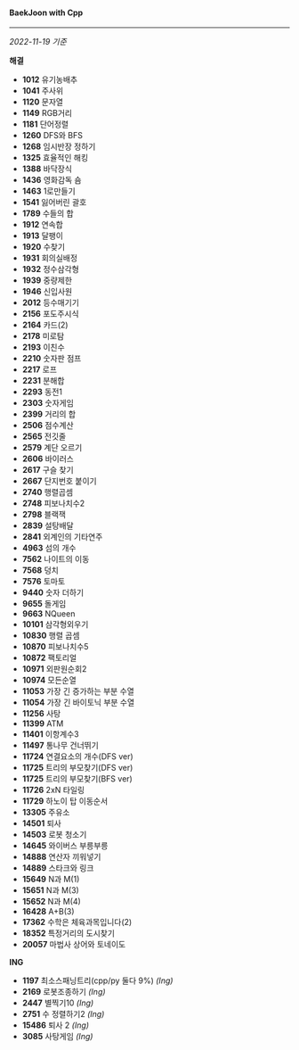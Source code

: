 #### BaekJoon with Cpp
___

*2022-11-19 기준*

**해결**

* __1012__ 유기농배추
* __1041__ 주사위
* __1120__ 문자열
* __1149__ RGB거리
* __1181__ 단어정렬
* __1260__ DFS와 BFS
* __1268__ 임시반장 정하기
* __1325__ 효율적인 해킹
* __1388__ 바닥장식
* __1436__ 영화감독 숌
* __1463__ 1로만들기
* __1541__ 잃어버린 괄호
* __1789__ 수들의 합
* __1912__ 연속합
* __1913__ 달팽이
* __1920__ 수찾기
* __1931__ 회의실배정
* __1932__ 정수삼각형
* __1939__ 중량제한
* __1946__ 신입사원
* __2012__ 등수매기기 
* __2156__ 포도주시식
* __2164__ 카드(2)
* __2178__ 미로탐
* __2193__ 이친수
* __2210__ 숫자판 점프
* __2217__ 로프
* __2231__ 분해합
* __2293__ 동전1
* __2303__ 숫자게임
* __2399__ 거리의 합
* __2506__ 점수계산
* __2565__ 전깃줄
* __2579__ 계단 오르기
* __2606__ 바이러스
* __2617__ 구슬 찾기
* __2667__ 단지번호 붙이기
* __2740__ 행렬곱셈
* __2748__ 피보나치수2
* __2798__ 블랙잭
* __2839__ 설탕배달
* __2841__ 외계인의 기타연주
* __4963__ 섬의 개수
* __7562__ 나이트의 이동
* __7568__ 덩치
* __7576__ 토마토
* __9440__ 숫자 더하기
* __9655__ 돌게임
* __9663__ NQueen
* __10101__ 삼각형외우기
* __10830__ 행렬 곱셈
* __10870__ 피보나치수5
* __10872__ 팩토리얼
* __10971__ 외판원순회2
* __10974__ 모든순열
* __11053__ 가장 긴 증가하는 부분 수열
*  __11054__ 가장 긴 바이토닉 부분 수열
* __11256__ 사탕
* __11399__ ATM
* __11401__ 이항계수3
* __11497__ 통나무 건너뛰기
* __11724__ 연결요소의 개수(DFS ver)
* __11725__ 트리의 부모찾기(DFS ver)
* __11725__ 트리의 부모찾기(BFS ver)
* __11726__ 2xN 타일링
* __11729__ 하노이 탑 이동순서
* __13305__ 주유소
* __14501__ 퇴사
* __14503__ 로봇 청소기
* __14645__ 와이버스 부릉부릉
* __14888__ 연산자 끼워넣기
* __14889__ 스타크와 링크
* __15649__ N과 M(1)
* __15651__ N과 M(3)
* __15652__ N과 M(4)
* __16428__ A+B(3)
* __17362__ 수학은 체육과목입니다(2)
* __18352__ 특정거리의 도시찾기
* __20057__ 마법사 상어와 토네이도

**ING**

* __1197__ 최소스패닝트리(cpp/py 둘다 9%) _(Ing)_
* __2169__ 로봇조종하기 _(Ing)_
* __2447__ 별찍기10 _(Ing)_
* __2751__ 수 정렬하기2 _(Ing)_
* __15486__ 퇴사 2 _(Ing)_
* __3085__ 사탕게임 _(Ing)_
